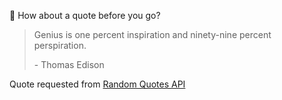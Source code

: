 📣 How about a quote before you go?

> Genius is one percent inspiration and ninety-nine percent perspiration.
>
> <p>- Thomas Edison</p>

Quote requested from [Random Quotes API](https://github.com/lukePeavey/quotable)

